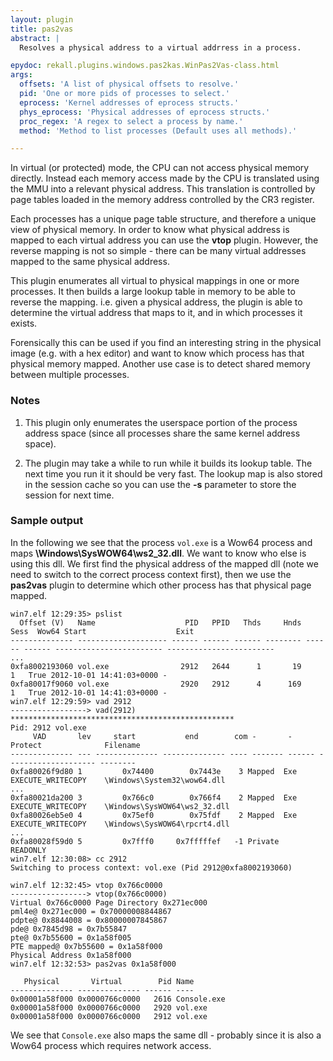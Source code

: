 ```yaml
---
layout: plugin
title: pas2vas
abstract: |
  Resolves a physical address to a virtual addrress in a process.

epydoc: rekall.plugins.windows.pas2kas.WinPas2Vas-class.html
args:
  offsets: 'A list of physical offsets to resolve.'
  pid: 'One or more pids of processes to select.'
  eprocess: 'Kernel addresses of eprocess structs.'
  phys_eprocess: 'Physical addresses of eprocess structs.'
  proc_regex: 'A regex to select a process by name.'
  method: 'Method to list processes (Default uses all methods).'

---
```


In virtual (or protected) mode, the CPU can not access physical memory
directly. Instead each memory access made by the CPU is translated using the MMU
into a relevant physical address. This translation is controlled by page tables
loaded in the memory address controlled by the CR3 register.

Each processes has a unique page table structure, and therefore a unique view of
physical memory. In order to know what physical address is mapped to each
virtual address you can use the **vtop** plugin. However, the reverse mapping is
not so simple - there can be many virtual addresses mapped to the same physical
address.

This plugin enumerates all virtual to physical mappings in one or more
processes. It then builds a large lookup table in memory to be able to reverse
the mapping. i.e. given a physical address, the plugin is able to determine the
virtual address that maps to it, and in which processes it exists.

Forensically this can be used if you find an interesting string in the physical
image (e.g. with a hex editor) and want to know which process has that physical
memory mapped. Another use case is to detect shared memory between multiple
processes.

### Notes

1. This plugin only enumerates the userspace portion of the process address
   space (since all processes share the same kernel address space).

2. The plugin may take a while to run while it builds its lookup table. The next
   time you run it it should be very fast. The lookup map is also stored in the
   session cache so you can use the **-s** parameter to store the session for
   next time.


### Sample output

In the following we see that the process `vol.exe` is a Wow64 process and maps
**\Windows\SysWOW64\ws2_32.dll**. We want to know who else is using this dll. We
first find the physical address of the mapped dll (note we need to switch to the
correct process context first), then we use the **pas2vas** plugin to determine
which other process has that physical page mapped.

```
win7.elf 12:29:35> pslist
  Offset (V)   Name                    PID   PPID   Thds     Hnds   Sess  Wow64 Start                    Exit
-------------- -------------------- ------ ------ ------ -------- ------ ------ ------------------------ ------------------------
...
0xfa8002193060 vol.exe                2912   2644      1       19      1   True 2012-10-01 14:41:03+0000 -
0xfa80017f9060 vol.exe                2920   2912      4      169      1   True 2012-10-01 14:41:03+0000 -
win7.elf 12:29:59> vad 2912
-----------------> vad(2912)
**************************************************
Pid: 2912 vol.exe
     VAD       lev     start           end        com -       -      Protect              Filename
-------------- --- -------------- -------------- ---- ------- ------ -------------------- --------
0xfa80026f9d80 1         0x74400        0x7443e    3 Mapped  Exe    EXECUTE_WRITECOPY    \Windows\System32\wow64.dll
...
0xfa80021da200 3         0x766c0        0x766f4    2 Mapped  Exe    EXECUTE_WRITECOPY    \Windows\SysWOW64\ws2_32.dll
0xfa80026eb5e0 4         0x75ef0        0x75fdf    2 Mapped  Exe    EXECUTE_WRITECOPY    \Windows\SysWOW64\rpcrt4.dll
...
0xfa80028f59d0 5         0x7fff0     0x7fffffef   -1 Private        READONLY
win7.elf 12:30:08> cc 2912
Switching to process context: vol.exe (Pid 2912@0xfa8002193060)

win7.elf 12:32:45> vtop 0x766c0000
-----------------> vtop(0x766c0000)
Virtual 0x766c0000 Page Directory 0x271ec000
pml4e@ 0x271ec000 = 0x70000008844867
pdpte@ 0x8844008 = 0x80000007845867
pde@ 0x7845d98 = 0x7b55847
pte@ 0x7b55600 = 0x1a58f005
PTE mapped@ 0x7b55600 = 0x1a58f000
Physical Address 0x1a58f000
win7.elf 12:32:53> pas2vas 0x1a58f000

   Physical       Virtual        Pid Name
-------------- -------------- ------ ----
0x00001a58f000 0x0000766c0000   2616 Console.exe
0x00001a58f000 0x0000766c0000   2920 vol.exe
0x00001a58f000 0x0000766c0000   2912 vol.exe
```

We see that `Console.exe` also maps the same dll - probably since it is also a
Wow64 process which requires network access.